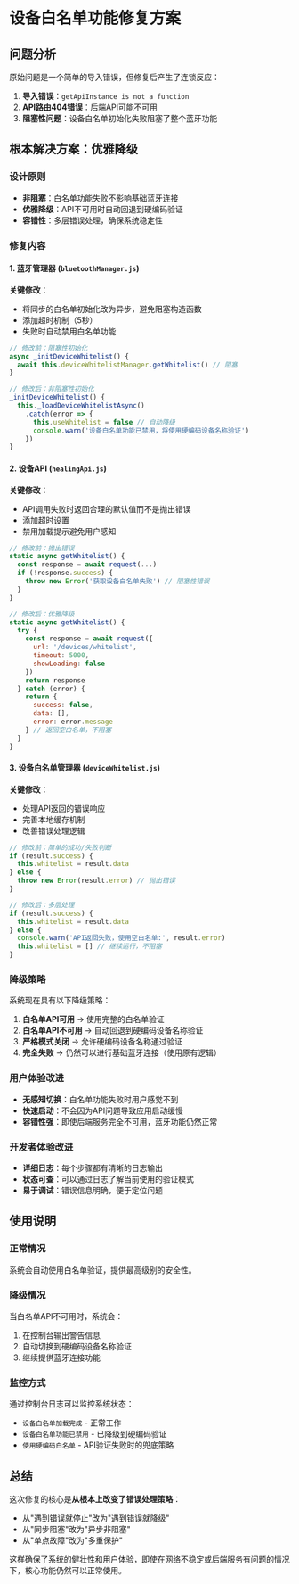 # 设备白名单功能修复方案

## 问题分析

原始问题是一个简单的导入错误，但修复后产生了连锁反应：

1. **导入错误**：`getApiInstance is not a function`
2. **API路由404错误**：后端API可能不可用
3. **阻塞性问题**：设备白名单初始化失败阻塞了整个蓝牙功能

## 根本解决方案：优雅降级

### 设计原则
- **非阻塞**：白名单功能失败不影响基础蓝牙连接
- **优雅降级**：API不可用时自动回退到硬编码验证
- **容错性**：多层错误处理，确保系统稳定性

### 修复内容

#### 1. 蓝牙管理器 (`bluetoothManager.js`)

**关键修改**：
- 将同步的白名单初始化改为异步，避免阻塞构造函数
- 添加超时机制（5秒）
- 失败时自动禁用白名单功能

```javascript
// 修改前：阻塞性初始化
async _initDeviceWhitelist() {
  await this.deviceWhitelistManager.getWhitelist() // 阻塞
}

// 修改后：非阻塞性初始化
_initDeviceWhitelist() {
  this._loadDeviceWhitelistAsync()
    .catch(error => {
      this.useWhitelist = false // 自动降级
      console.warn('设备白名单功能已禁用，将使用硬编码设备名称验证')
    })
}
```

#### 2. 设备API (`healingApi.js`)

**关键修改**：
- API调用失败时返回合理的默认值而不是抛出错误
- 添加超时设置
- 禁用加载提示避免用户感知

```javascript
// 修改前：抛出错误
static async getWhitelist() {
  const response = await request(...)
  if (!response.success) {
    throw new Error('获取设备白名单失败') // 阻塞性错误
  }
}

// 修改后：优雅降级
static async getWhitelist() {
  try {
    const response = await request({
      url: '/devices/whitelist',
      timeout: 5000,
      showLoading: false
    })
    return response
  } catch (error) {
    return {
      success: false,
      data: [],
      error: error.message
    } // 返回空白名单，不阻塞
  }
}
```

#### 3. 设备白名单管理器 (`deviceWhitelist.js`)

**关键修改**：
- 处理API返回的错误响应
- 完善本地缓存机制
- 改善错误处理逻辑

```javascript
// 修改前：简单的成功/失败判断
if (result.success) {
  this.whitelist = result.data
} else {
  throw new Error(result.error) // 抛出错误
}

// 修改后：多层处理
if (result.success) {
  this.whitelist = result.data
} else {
  console.warn('API返回失败，使用空白名单:', result.error)
  this.whitelist = [] // 继续运行，不阻塞
}
```

### 降级策略

系统现在具有以下降级策略：

1. **白名单API可用** → 使用完整的白名单验证
2. **白名单API不可用** → 自动回退到硬编码设备名称验证
3. **严格模式关闭** → 允许硬编码设备名称通过验证
4. **完全失败** → 仍然可以进行基础蓝牙连接（使用原有逻辑）

### 用户体验改进

- **无感知切换**：白名单功能失败时用户感觉不到
- **快速启动**：不会因为API问题导致应用启动缓慢
- **容错性强**：即使后端服务完全不可用，蓝牙功能仍然正常

### 开发者体验改进

- **详细日志**：每个步骤都有清晰的日志输出
- **状态可查**：可以通过日志了解当前使用的验证模式
- **易于调试**：错误信息明确，便于定位问题

## 使用说明

### 正常情况
系统会自动使用白名单验证，提供最高级别的安全性。

### 降级情况
当白名单API不可用时，系统会：
1. 在控制台输出警告信息
2. 自动切换到硬编码设备名称验证
3. 继续提供蓝牙连接功能

### 监控方式
通过控制台日志可以监控系统状态：
- `设备白名单加载完成` - 正常工作
- `设备白名单功能已禁用` - 已降级到硬编码验证
- `使用硬编码白名单` - API验证失败时的兜底策略

## 总结

这次修复的核心是**从根本上改变了错误处理策略**：
- 从"遇到错误就停止"改为"遇到错误就降级"
- 从"同步阻塞"改为"异步非阻塞"
- 从"单点故障"改为"多重保护"

这样确保了系统的健壮性和用户体验，即使在网络不稳定或后端服务有问题的情况下，核心功能仍然可以正常使用。
